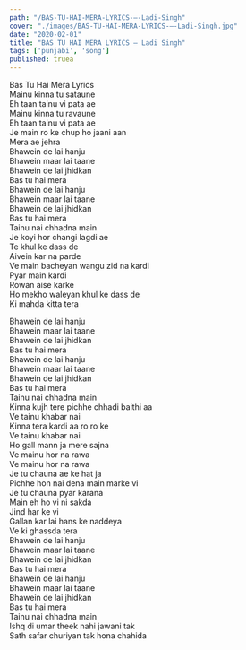 ```yaml
---
path: "/BAS-TU-HAI-MERA-LYRICS-–-Ladi-Singh"
cover: "./images/BAS-TU-HAI-MERA-LYRICS-–-Ladi-Singh.jpg"
date: "2020-02-01"
title: "BAS TU HAI MERA LYRICS – Ladi Singh"
tags: ['punjabi', 'song']
published: truea
---
```

  
Bas Tu Hai Mera Lyrics  
Mainu kinna tu sataune  
Eh taan tainu vi pata ae  
Mainu kinna tu ravaune  
Eh taan tainu vi pata ae  
Je main ro ke chup ho jaani aan  
Mera ae jehra  
Bhawein de lai hanju  
Bhawein maar lai taane  
Bhawein de lai jhidkan  
Bas tu hai mera  
Bhawein de lai hanju  
Bhawein maar lai taane  
Bhawein de lai jhidkan  
Bas tu hai mera  
Tainu nai chhadna main  
Je koyi hor changi lagdi ae  
Te khul ke dass de  
Aivein kar na parde  
Ve main bacheyan wangu zid na kardi  
Pyar main kardi  
Rowan aise karke  
Ho mekho waleyan khul ke dass de  
Ki mahda kitta tera  
  
  
  
  
  
  
Bhawein de lai hanju  
Bhawein maar lai taane  
Bhawein de lai jhidkan  
Bas tu hai mera  
Bhawein de lai hanju  
Bhawein maar lai taane  
Bhawein de lai jhidkan  
Bas tu hai mera  
Tainu nai chhadna main  
Kinna kujh tere pichhe chhadi baithi aa  
Ve tainu khabar nai  
Kinna tera kardi aa ro ro ke  
Ve tainu khabar nai  
Ho gall mann ja mere sajna  
Ve mainu hor na rawa  
Ve mainu hor na rawa  
Je tu chauna ae ke hat ja  
Pichhe hon nai dena main marke vi  
Je tu chauna pyar karana  
Main eh ho vi ni sakda  
Jind har ke vi  
Gallan kar lai hans ke naddeya  
Ve ki ghassda tera  
Bhawein de lai hanju  
Bhawein maar lai taane  
Bhawein de lai jhidkan  
Bas tu hai mera  
Bhawein de lai hanju  
Bhawein maar lai taane  
Bhawein de lai jhidkan  
Bas tu hai mera  
Tainu nai chhadna main  
Ishq di umar theek nahi jawani tak  
Sath safar churiyan tak hona chahida  

